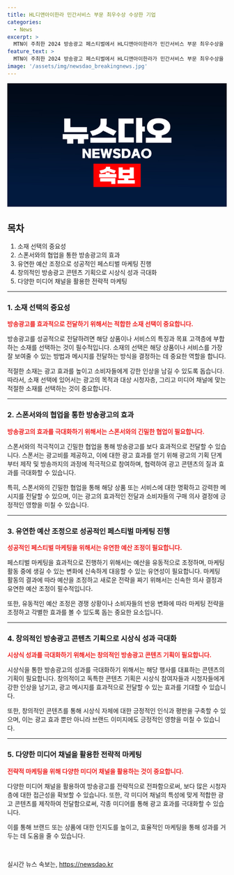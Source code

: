 ```yaml
---
title: HL디앤아이한라 민간서비스 부문 최우수상 수상한 기업
categories:
  - News
excerpt: >
  MTN이 주최한 2024 방송광고 페스티벌에서 HL디앤아이한라가 민간서비스 부문 최우수상을 수상했다. 이에 대한 기념 촬영이 서울 중구 크레스트72에서 이뤄졌다. 2024.07.18.
feature_text: >
  MTN이 주최한 2024 방송광고 페스티벌에서 HL디앤아이한라가 민간서비스 부문 최우수상을 수상했다. 이에 대한 기념 촬영이 서울 중구 크레스트72에서 이뤄졌다. 2024.07.18.
image: '/assets/img/newsdao_breakingnews.jpg'
---
```


<p><img src="/assets/img/newsdao_breakingnews.jpg" alt="ontimetimes 속보" /></p>

<h2>목차</h2>

<ol>
<li>소재 선택의 중요성</li>
<li>스폰서와의 협업을 통한 방송광고의 효과</li>
<li>유연한 예산 조정으로 성공적인 페스티벌 마케팅 진행</li>
<li>창의적인 방송광고 콘텐츠 기획으로 시상식 성과 극대화</li>
<li>다양한 미디어 채널을 활용한 전략적 마케팅</li>
</ol>

<hr />

<h3><strong>1. 소재 선택의 중요성</strong></h3>

<p><b><span style="color: #ee2323;">방송광고를 효과적으로 전달하기 위해서는 적합한 소재 선택이 중요합니다.</span></b></p>

<p>방송광고를 성공적으로 전달하려면 해당 상품이나 서비스의 특징과 목표 고객층에 부합하는 소재를 선택하는 것이 필수적입니다. 소재의 선택은 해당 상품이나 서비스를 가장 잘 보여줄 수 있는 방법과 메시지를 전달하는 방식을 결정하는 데 중요한 역할을 합니다. </p>

<p>적절한 소재는 광고 효과를 높이고 소비자들에게 강한 인상을 남길 수 있도록 돕습니다. 따라서, 소재 선택에 있어서는 광고의 목적과 대상 시청자층, 그리고 미디어 채널에 맞는 적절한 소재를 선택하는 것이 중요합니다.</p>

<hr />

<h3><strong>2. 스폰서와의 협업을 통한 방송광고의 효과</strong></h3>

<p><b><span style="color: #ee2323;">방송광고의 효과를 극대화하기 위해서는 스폰서와의 긴밀한 협업이 필요합니다.</span></b></p>

<p>스폰서와의 적극적이고 긴밀한 협업을 통해 방송광고를 보다 효과적으로 전달할 수 있습니다. 스폰서는 광고비를 제공하고, 이에 대한 광고 효과를 얻기 위해 광고의 기획 단계부터 제작 및 방송까지의 과정에 적극적으로 참여하며, 협력하여 광고 콘텐츠의 질과 효과를 극대화할 수 있습니다.</p>

<p>특히, 스폰서와의 긴밀한 협업을 통해 해당 상품 또는 서비스에 대한 명확하고 강력한 메시지를 전달할 수 있으며, 이는 광고의 효과적인 전달과 소비자들의 구매 의사 결정에 긍정적인 영향을 미칠 수 있습니다.</p>

<hr />

<h3><strong>3. 유연한 예산 조정으로 성공적인 페스티벌 마케팅 진행</strong></h3>

<p><b><span style="color: #ee2323;">성공적인 페스티벌 마케팅을 위해서는 유연한 예산 조정이 필요합니다.</span></b></p>

<p>페스티벌 마케팅을 효과적으로 진행하기 위해서는 예산을 유동적으로 조정하며, 마케팅 활동 중에 생길 수 있는 변화에 신속하게 대응할 수 있는 유연성이 필요합니다. 마케팅 활동의 결과에 따라 예산을 조정하고 새로운 전략을 짜기 위해서는 신속한 의사 결정과 유연한 예산 조정이 필수적입니다.</p>

<p>또한, 유동적인 예산 조정은 경쟁 상황이나 소비자들의 반응 변화에 따라 마케팅 전략을 조정하고 각별한 효과를 볼 수 있도록 돕는 중요한 요소입니다.</p>

<hr />

<h3><strong>4. 창의적인 방송광고 콘텐츠 기획으로 시상식 성과 극대화</strong></h3>

<p><b><span style="color: #ee2323;">시상식 성과를 극대화하기 위해서는 창의적인 방송광고 콘텐츠 기획이 필요합니다.</span></b></p>

<p>시상식을 통한 방송광고의 성과를 극대화하기 위해서는 해당 행사를 대표하는 콘텐츠의 기획이 필요합니다. 창의적이고 독특한 콘텐츠 기획은 시상식 참여자들과 시청자들에게 강한 인상을 남기고, 광고 메시지를 효과적으로 전달할 수 있는 효과를 기대할 수 있습니다.</p>

<p>또한, 창의적인 콘텐츠를 통해 시상식 자체에 대한 긍정적인 인식과 평판을 구축할 수 있으며, 이는 광고 효과 뿐만 아니라 브랜드 이미지에도 긍정적인 영향을 미칠 수 있습니다.</p>

<hr />

<h3><strong>5. 다양한 미디어 채널을 활용한 전략적 마케팅</strong></h3>

<p><b><span style="color: #ee2323;">전략적 마케팅을 위해 다양한 미디어 채널을 활용하는 것이 중요합니다.</span></b></p>

<p>다양한 미디어 채널을 활용하여 방송광고를 전략적으로 전파함으로써, 보다 많은 시청자층에 대한 접근성을 확보할 수 있습니다. 또한, 각 미디어 채널의 특성에 맞게 적합한 광고 콘텐츠를 제작하여 전달함으로써, 각종 미디어를 통해 광고 효과를 극대화할 수 있습니다.</p>

<p>이를 통해 브랜드 또는 상품에 대한 인지도를 높이고, 효율적인 마케팅을 통해 성과를 거두는 데 도움을 줄 수 있습니다.</p>

<p data-ke-size="size16">&nbsp;</p>

<p data-ke-size="size16"></p>
실시간 뉴스 속보는, <a href="https://newsdao.kr" rel="dofollow">https://newsdao.kr</a>


